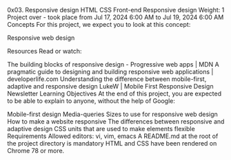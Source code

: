 0x03. Responsive design
HTML
CSS
Front-end
Responsive design
 Weight: 1
 Project over - took place from Jul 17, 2024 6:00 AM to Jul 19, 2024 6:00 AM
Concepts
For this project, we expect you to look at this concept:

Responsive web design


Resources
Read or watch:

The building blocks of responsive design - Progressive web apps | MDN
A pragmatic guide to designing and building responsive web applications | developerlife.com
Understanding the difference between mobile-first, adaptive and responsive design
LukeW | Mobile First
Responsive Design Newsletter
Learning Objectives
At the end of this project, you are expected to be able to explain to anyone, without the help of Google:

Mobile-first design
Media-queries
Sizes to use for responsive web design
How to make a website responsive
The differences between responsive and adaptive design
CSS units that are used to make elements flexible
Requirements
Allowed editors: vi, vim, emacs
A README.md at the root of the project directory is mandatory
HTML and CSS have been rendered on Chrome 78 or more.
